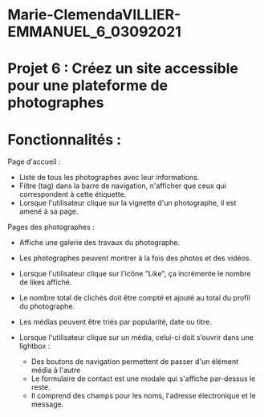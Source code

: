 # Marie-ClemendaVILLIER-EMMANUEL_6_03092021

# Projet 6 : Créez un site accessible pour une plateforme de photographes

# Fonctionnalités :

Page d'accueil :

- Liste de tous les photographes avec leur informations.
- Filtre (tag) dans la barre de navigation, n'afficher que ceux qui correspondent à cette
  étiquette.
- Lorsque l'utilisateur clique sur la vignette d'un photographe, il est amené à sa page.

Pages des photographes :

- Affiche une galerie des travaux du photographe.
- Les photographes peuvent montrer à la fois des photos et des vidéos.
- Lorsque l'utilisateur clique sur l'icône "Like", ça incrémente le nombre de likes affiché.
- Le nombre total de clichés doit être compté et ajouté au total du profil du photographe.
- Les médias peuvent être triés par popularité, date ou titre.
- Lorsque l'utilisateur clique sur un média, celui-ci doit s’ouvrir dans une lightbox :

  - Des boutons de navigation permettent de passer d'un élément média à l'autre
  - Le formulaire de contact est une modale qui s'affiche par-dessus le reste.
  - Il comprend des champs pour les noms, l'adresse électronique et le message.
